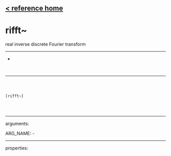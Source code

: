 [< reference home](ceammc_lib.html)
---

# rifft~


real inverse discrete Fourier transform

---

-
<br>


---


```



[rifft~]


            
```

---
arguments:

ARG_NAME: -<br>

---
properties:


